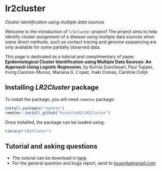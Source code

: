 # lr2cluster
*Cluster identification using multiple data sources*


Welcome to the introduction of `lr2cluster` project! The project aims to help identify cluster assignment of a disease using multiple data sources when some direct methods, such as contact tracing and genome sequencing are only available for some partially observed data.

This page is dedicated as a tutorial and complimentary of paper 
**Epidemiological Cluster Identification using Multiple Data Sources: An Approach Using Logistic Regression**, by
Kurnia Susvitasari, Paul Tupper, Irving Cancino-Munoz, Mariana G. L\'opez, Inaki Comas, Caroline Colijn


## Installing *LR2Cluster* package
To install the package, you will need `remotes` package:

```r
install.packages("remotes")
remotes::install_github("ksusvita92/LR2Cluster")
```


Once installed, the package can be loaded using:

```r
library("LR2Cluster")
```

## Tutorial and asking questions
- The tutorial can be download in [here](vignettes/tutorial%20LR2Cluster.pdf)
- For the general question and bugs report, send to <ksusvita@gmail.com>

